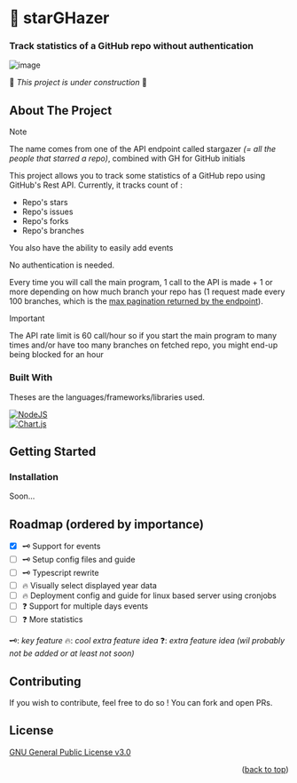 <a name="readme-top"></a>

<!-- INTRO -->
# 🌟 starGHazer

### Track statistics of a GitHub repo without authentication

![image](https://github.com/user-attachments/assets/9e03ce79-2724-4652-80d9-c639481d8fd1)

🚧 *This project is under construction* 🚧



## About The Project

> [!NOTE]  
> The name comes from one of the API endpoint called stargazer *(= all the people that starred a repo)*, combined with GH for GitHub initials

This project allows you to track some statistics of a GitHub repo using GitHub's Rest API. Currently, it tracks count of : 
- Repo's stars
- Repo's issues
- Repo's forks
- Repo's branches

You also have the ability to easily add events

No authentication is needed.

Every time you will call the main program, 1 call to the API is made + 1 or more depending on how much branch your repo has (1 request made every 100 branches, which is the [max pagination returned by the endpoint](https://docs.github.com/en/rest/branches/branches?apiVersion=2022-11-28#list-branches)). 

> [!IMPORTANT]  
> The API rate limit is 60 call/hour so if you start the main program to many times and/or have too many branches on fetched repo, you might end-up being blocked for an hour


### Built With

Theses are the languages/frameworks/libraries used.

[![NodeJS][node-shield]](https://nodejs.org/en) <br>
[![Chart.js][chart-shield]](https://www.chartjs.org/)



<!-- GETTING STARTED -->
## Getting Started

### Installation

Soon...

<!-- ROADMAP -->
## Roadmap (ordered by importance)

- [X]  🗝 Support for events
- [ ]  🗝 Setup config files and guide
- [ ]  🗝 Typescript rewrite
- [ ]  🔥 Visually select displayed year data
- [ ]  🔥 Deployment config and guide for linux based server using cronjobs
- [ ]  ❓ Support for multiple days events
- [ ]  ❓ More statistics

🗝: *key feature*
🔥: *cool extra feature idea*
❓: *extra feature idea (wil probably not be added or at least not soon)*


<!-- CONTRIBUTING --> 
## Contributing

If you wish to contribute, feel free to do so ! You can fork and open PRs.


<!-- LICENSE -->
## License
[GNU General Public License v3.0](./LICENSE)

<p align="right">(<a href="#readme-top">back to top</a>)</p>

<!-- MARKDOWN LINKS & IMAGES -->
[node-shield]: https://img.shields.io/badge/Node%20js-339933?style=for-the-badge&logo=nodedotjs&logoColor=white
[chart-shield]: https://img.shields.io/badge/Chart.js-FF6384?style=for-the-badge&logo=chartdotjs&logoColor=fff
